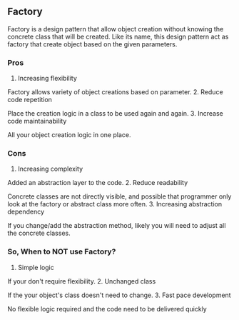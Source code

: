 ## Factory
Factory is a design pattern that allow object creation without knowing the concrete class that will be created. Like its name, this design pattern act as factory that create object based on the given parameters.

### Pros
1. Increasing flexibility

Factory allows variety of object creations based on parameter.
2. Reduce code repetition

Place the creation logic in a class to be used again and again.
3. Increase code maintainability

All your object creation logic in one place.

### Cons
1. Increasing complexity

Added an abstraction layer to the code.
2. Reduce readability

Concrete classes are not directly visible, and possible that programmer only look at the factory or abstract class more often.
3. Increasing abstraction dependency

If you change/add the abstraction method, likely you will need to adjust all the concrete classes.

### So, When to NOT use Factory?
1. Simple logic

If your don't require flexibility.
2. Unchanged class

If the your object's class doesn't need to change.
3. Fast pace development

No flexible logic required and the code need to be delivered quickly 
